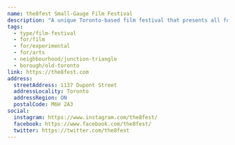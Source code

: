 ```yaml
---
name: the8fest Small-Gauge Film Festival
description: "A unique Toronto-based film festival that presents all forms of small-gauge film: 8mm, Super 8 and 9.5mm, as well as works in installation, loops, personal, handmade, experimental, animations, diaries, essays, collage, cut-ups, performance/film, music/film and 'proto-cinema devices' like zoetropes. Founded in 2007, the8fest showcases the 70+ year history of small-gauge film and is committed to keeping the exhibition of small-gauge film a viable presentation medium."
tags:
  - type/film-festival
  - for/film
  - for/experimental
  - for/arts
  - neighbourhood/junction-triangle
  - borough/old-toronto
link: https://the8fest.com
address:
  streetAddress: 1137 Dupont Street
  addressLocality: Toronto
  addressRegion: ON
  postalCode: M6H 2A3
social:
  instagram: https://www.instagram.com/the8fest/
  facebook: https://www.facebook.com/the8fest/
  twitter: https://twitter.com/the8fest
---
```

